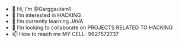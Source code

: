 - 👋 Hi, I’m @Garggautam1
- 👀 I’m interested in HACKING
- 🌱 I’m currently learning JAVA
- 💞️ I’m looking to collaborate on PROJECTS RELATED TO HACKING
- 📫 How to reach me MY CELL- 9627572737

<!---
Garggautam1/Garggautam1 is a ✨ special ✨ repository because its `README.md` (this file) appears on your GitHub profile.
You can click the Preview link to take a look at your changes.
--->
